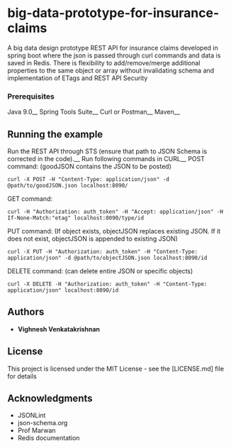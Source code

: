 # big-data-prototype-for-insurance-claims

A big data design prototype REST API for insurance claims developed in spring boot
where the json is passed through curl commands and data is saved in Redis.
There is flexibility to add/remove/merge additional properties to the same object or array without invalidating schema and implementation of ETags and REST API Security

### Prerequisites

Java 9.0__
Spring Tools Suite__
Curl or Postman__
Maven__



## Running the example
Run the REST API through STS (ensure that path to JSON Schema is corrected in the code).__
Run following commands in CURL__
POST command: (goodJSON contains the JSON to be posted)

```
curl -X POST -H "Content-Type: application/json" -d @path/to/goodJSON.json localhost:8090/
```

GET command:

```
curl -H "Authorization: auth_token" -H "Accept: application/json" -H If-None-Match:"etag" localhost:8090/type/id
```

PUT command: (If object exists, objectJSON replaces existing JSON. If it does not exist, objectJSON is appended to existing JSON)

```
curl -X PUT -H "Authorization: auth_token" -H "Content-Type: application/json" -d @path/to/objectJSON.json localhost:8090/id
```

DELETE command: (can delete entire JSON or specific objects)

```
curl -X DELETE -H "Authorization: auth_token" -H "Content-Type: application/json" localhost:8090/id
```

## Authors

* **Vighnesh Venkatakrishnan**


## License

This project is licensed under the MIT License - see the [LICENSE.md] file for details

## Acknowledgments

* JSONLint
* json-schema.org
* Prof Marwan
* Redis documentation
